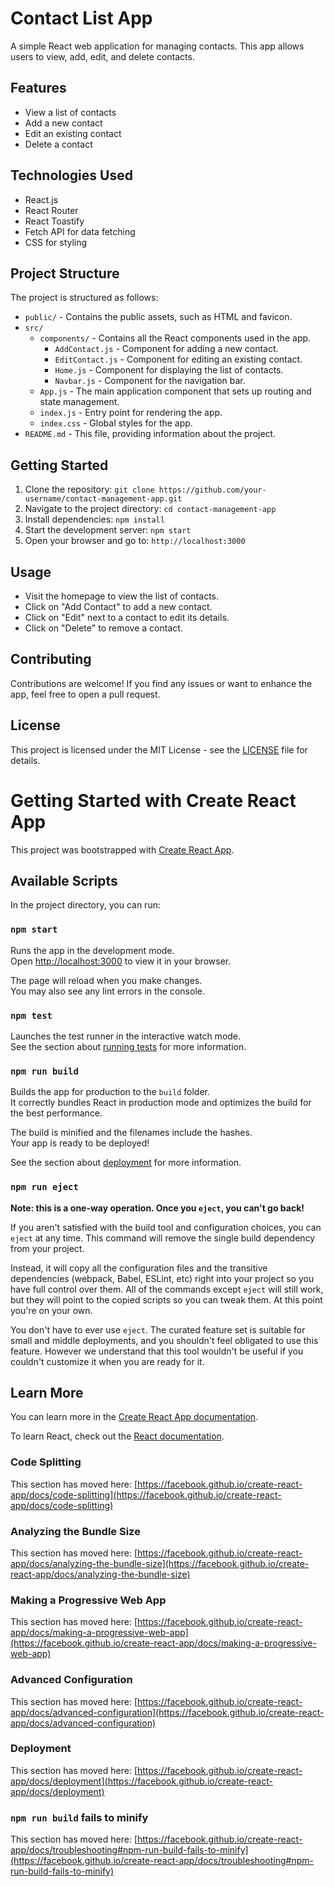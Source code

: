 # Contact List App

A simple React web application for managing contacts. This app allows users to view, add, edit, and delete contacts.

## Features

- View a list of contacts
- Add a new contact
- Edit an existing contact
- Delete a contact

## Technologies Used

- React.js
- React Router
- React Toastify
- Fetch API for data fetching
- CSS for styling

## Project Structure

The project is structured as follows:

- `public/` - Contains the public assets, such as HTML and favicon.
- `src/`
  - `components/` - Contains all the React components used in the app.
    - `AddContact.js` - Component for adding a new contact.
    - `EditContact.js` - Component for editing an existing contact.
    - `Home.js` - Component for displaying the list of contacts.
    - `Navbar.js` - Component for the navigation bar.
  - `App.js` - The main application component that sets up routing and state management.
  - `index.js` - Entry point for rendering the app.
  - `index.css` - Global styles for the app.
- `README.md` - This file, providing information about the project.

## Getting Started

1. Clone the repository: `git clone https://github.com/your-username/contact-management-app.git`
2. Navigate to the project directory: `cd contact-management-app`
3. Install dependencies: `npm install`
4. Start the development server: `npm start`
5. Open your browser and go to: `http://localhost:3000`

## Usage

- Visit the homepage to view the list of contacts.
- Click on "Add Contact" to add a new contact.
- Click on "Edit" next to a contact to edit its details.
- Click on "Delete" to remove a contact.

## Contributing

Contributions are welcome! If you find any issues or want to enhance the app, feel free to open a pull request.

## License

This project is licensed under the MIT License - see the [LICENSE](LICENSE) file for details.

# Getting Started with Create React App

This project was bootstrapped with [Create React App](https://github.com/facebook/create-react-app).

## Available Scripts

In the project directory, you can run:

### `npm start`

Runs the app in the development mode.\
Open [http://localhost:3000](http://localhost:3000) to view it in your browser.

The page will reload when you make changes.\
You may also see any lint errors in the console.

### `npm test`

Launches the test runner in the interactive watch mode.\
See the section about [running tests](https://facebook.github.io/create-react-app/docs/running-tests) for more information.

### `npm run build`

Builds the app for production to the `build` folder.\
It correctly bundles React in production mode and optimizes the build for the best performance.

The build is minified and the filenames include the hashes.\
Your app is ready to be deployed!

See the section about [deployment](https://facebook.github.io/create-react-app/docs/deployment) for more information.

### `npm run eject`

**Note: this is a one-way operation. Once you `eject`, you can't go back!**

If you aren't satisfied with the build tool and configuration choices, you can `eject` at any time. This command will remove the single build dependency from your project.

Instead, it will copy all the configuration files and the transitive dependencies (webpack, Babel, ESLint, etc) right into your project so you have full control over them. All of the commands except `eject` will still work, but they will point to the copied scripts so you can tweak them. At this point you're on your own.

You don't have to ever use `eject`. The curated feature set is suitable for small and middle deployments, and you shouldn't feel obligated to use this feature. However we understand that this tool wouldn't be useful if you couldn't customize it when you are ready for it.

## Learn More

You can learn more in the [Create React App documentation](https://facebook.github.io/create-react-app/docs/getting-started).

To learn React, check out the [React documentation](https://reactjs.org/).

### Code Splitting

This section has moved here: [https://facebook.github.io/create-react-app/docs/code-splitting](https://facebook.github.io/create-react-app/docs/code-splitting)

### Analyzing the Bundle Size

This section has moved here: [https://facebook.github.io/create-react-app/docs/analyzing-the-bundle-size](https://facebook.github.io/create-react-app/docs/analyzing-the-bundle-size)

### Making a Progressive Web App

This section has moved here: [https://facebook.github.io/create-react-app/docs/making-a-progressive-web-app](https://facebook.github.io/create-react-app/docs/making-a-progressive-web-app)

### Advanced Configuration

This section has moved here: [https://facebook.github.io/create-react-app/docs/advanced-configuration](https://facebook.github.io/create-react-app/docs/advanced-configuration)

### Deployment

This section has moved here: [https://facebook.github.io/create-react-app/docs/deployment](https://facebook.github.io/create-react-app/docs/deployment)

### `npm run build` fails to minify

This section has moved here: [https://facebook.github.io/create-react-app/docs/troubleshooting#npm-run-build-fails-to-minify](https://facebook.github.io/create-react-app/docs/troubleshooting#npm-run-build-fails-to-minify)
